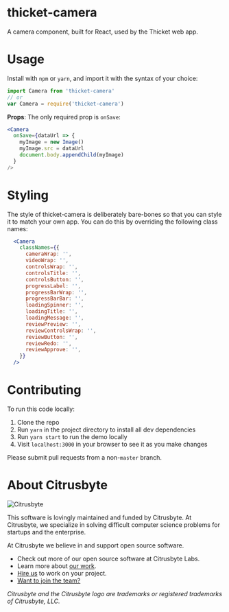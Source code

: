 # thicket-camera

A camera component, built for React, used by the Thicket web app.

# Usage

Install with `npm` or `yarn`, and import it with the syntax of your choice:

``` js
import Camera from 'thicket-camera'
// or
var Camera = require('thicket-camera')
```

**Props**: The only required prop is `onSave`:

``` jsx
<Camera
  onSave={dataUrl => {
    myImage = new Image()
    myImage.src = dataUrl
    document.body.appendChild(myImage)
  }
/>
```

# Styling

The style of thicket-camera is deliberately bare-bones so that you can style it to match your own app. You can do this by overriding the following class names:

``` jsx
  <Camera
    classNames={{
      cameraWrap: '',
      videoWrap: '',
      controlsWrap: '',
      controlsTitle: '',
      controlsButton: '',
      progressLabel: '',
      progressBarWrap: '',
      progressBarBar: '',
      loadingSpinner: '',
      loadingTitle: '',
      loadingMessage: '',
      reviewPreview: '',
      reviewControlsWrap: '',
      reviewButton: '',
      reviewRedo: '',
      reviewApprove: '',
    }}
  />
```

# Contributing

To run this code locally:

1. Clone the repo
2. Run `yarn` in the project directory to install all dev dependencies
3. Run `yarn start` to run the demo locally
4. Visit `localhost:3000` in your browser to see it as you make changes

Please submit pull requests from a non-`master` branch.

# About Citrusbyte

![Citrusbyte](http://i.imgur.com/W6eISI3.png)

This software is lovingly maintained and funded by Citrusbyte. At Citrusbyte, we specialize in solving difficult computer science problems for startups and the enterprise.

At Citrusbyte we believe in and support open source software.

* Check out more of our open source software at Citrusbyte Labs.
* Learn more about [our work](https://citrusbyte.com/portfolio).
* [Hire us](https://citrusbyte.com/contact) to work on your project.
* [Want to join the team?](http://careers.citrusbyte.com)

*Citrusbyte and the Citrusbyte logo are trademarks or registered trademarks of Citrusbyte, LLC.*
